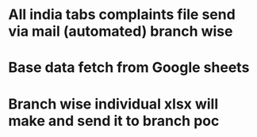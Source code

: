 # All india tabs complaints file send via mail (automated) branch wise

# Base data fetch from Google sheets 

# Branch wise individual xlsx will make and send it to branch poc